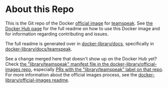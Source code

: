 # About this Repo

This is the Git repo of the Docker [official image](https://docs.docker.com/docker-hub/official_repos/) for [teamspeak](https://registry.hub.docker.com/_/teamspeak/). See [the Docker Hub page](https://registry.hub.docker.com/_/teamspeak/) for the full readme on how to use this Docker image and for information regarding contributing and issues.

The full readme is generated over in [docker-library/docs](https://github.com/docker-library/docs), specifically in [docker-library/docs/teamspeak](https://github.com/docker-library/docs/tree/master/teamspeak).

See a change merged here that doesn't show up on the Docker Hub yet? Check [the "library/teamspeak" manifest file in the docker-library/official-images repo](https://github.com/docker-library/official-images/blob/master/library/teamspeak), especially [PRs with the "library/teamspeak" label on that repo](https://github.com/docker-library/official-images/labels/library%2Fteamspeak). For more information about the official images process, see the [docker-library/official-images readme](https://github.com/docker-library/official-images/blob/master/README.md).

<!-- THIS FILE IS GENERATED BY https://github.com/docker-library/docs/blob/master/generate-repo-stub-readme.sh -->
